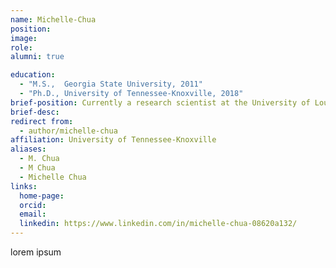 ```yaml
---
name: Michelle-Chua
position: 
image: 
role: 
alumni: true

education:
  - "M.S.,  Georgia State University, 2011"
  - "Ph.D., University of Tennessee-Knoxville, 2018"
brief-position: Currently a research scientist at the University of Louisville
brief-desc: 
redirect from:
  - author/michelle-chua  
affiliation: University of Tennessee-Knoxville
aliases:
  - M. Chua
  - M Chua
  - Michelle Chua
links:
  home-page: 
  orcid:
  email:
  linkedin: https://www.linkedin.com/in/michelle-chua-08620a132/
---
```


lorem ipsum
